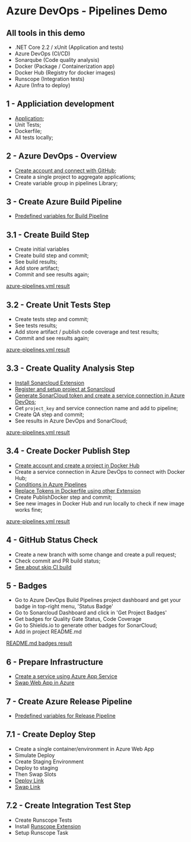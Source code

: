 # Azure DevOps - Pipelines Demo

## All tools in this demo

- .NET Core 2.2 / xUnit (Application and tests)
- Azure DevOps (CI/CD)
- Sonarqube (Code quality analysis)
- Docker (Package / Containerization app)
- Docker Hub (Registry for docker images)
- Runscope (Integration tests)
- Azure (Infra to deploy)

## 1 - Appliciation development

- [Application](https://github.com/ThiagoBarradas/environment-api);
- Unit Tests;
- Dockerfile;
- All tests locally;

## 2 - Azure DevOps - Overview 

- [Create account and connect with GitHub](https://azure.microsoft.com/pt-br/services/devops/);
- Create a single project to aggregate applications;
- Create variable group in pipelines Library;

## 3 - Create Azure Build Pipeline

- [Predefined variables for Build Pipeline](https://docs.microsoft.com/en-us/azure/devops/pipelines/build/variables?view=azure-devops&tabs=yaml)

## 3.1 - Create Build Step

- Create initial variables
- Create build step and commit; 
- See build results;
- Add store artifact;
- Commit and see results again;

[azure-pipelines.yml result](https://github.com/ThiagoBarradas/azure-devops-pipelines-demo/blob/master/build-pipelines/1-build.yml)

## 3.2 - Create Unit Tests Step

- Create tests step and commit; 
- See tests results;
- Add store artifact / publish code coverage and test results;
- Commit and see results again;

[azure-pipelines.yml result](https://github.com/ThiagoBarradas/azure-devops-pipelines-demo/blob/master/build-pipelines/2-build-test.yml)

## 3.3 - Create Quality Analysis Step

- [Install Sonarcloud Extension](https://marketplace.visualstudio.com/items?itemName=SonarSource.sonarcloud)
- [Register and setup project at Sonarcloud](https://sonarcloud.io)
- [Generate SonarCloud token and create a service connection in Azure DevOps](https://sonarcloud.io/account/security);
- Get `project_key` and service connection name and add to pipeline;
- Create QA step and commit;
- See results in Azure DevOps and SonarCloud;

[azure-pipelines.yml result](https://github.com/ThiagoBarradas/azure-devops-pipelines-demo/blob/master/build-pipelines/3-build-test-qa.yml)

## 3.4 - Create Docker Publish Step

- [Create account and create a project in Docker Hub](https://hub.docker.com)
- Create a service connection in Azure DevOps to connect with Docker Hub;
- [Conditions in Azure Pipelines](https://docs.microsoft.com/en-us/azure/devops/pipelines/process/conditions?view=azure-devops&tabs=yaml)
- [Replace Tokens in Dockerfile using other Extension ](https://marketplace.visualstudio.com/items?itemName=qetza.replacetokens)
- Create PublishDocker step and commit;
- See new images in Docker Hub and run locally to check if new image works fine;

[azure-pipelines.yml result](https://github.com/ThiagoBarradas/azure-devops-pipelines-demo/blob/master/build-pipelines/4-build-test-qa-dockerpublish.yml)

## 4 - GitHub Status Check

- Create a new branch with some change and create a pull request;
- Check commit and PR build status;
- [See about skip CI build](https://docs.microsoft.com/en-us/azure/devops/pipelines/build/triggers?view=azure-devops&tabs=yaml)

## 5 - Badges

- Go to Azure DevOps Build Pipelines project dashboard and get your badge in top-right menu, 'Status Badge'
- Go to Sonarcloud Dashboard and click in 'Get Project Badges'
- Get badges for Quality Gate Status, Code Coverage
- Go to Shields.io to generate other badges for SonarCloud;
- Add in project README.md

[README.md badges result](https://github.com/ThiagoBarradas/azure-devops-pipelines-demo/blob/master/badges/badges.md)

## 6 - Prepare Infrastructure

- [Create a service using Azure App Service](https://portal.azure.com/#create/Microsoft.WebSite)
- [Swap Web App in Azure](https://docs.microsoft.com/pt-br/azure/app-service/deploy-staging-slots#to-rollback-a-production-app-after-swap)

## 7 - Create Azure Release Pipeline 

- [Predefined variables for Release Pipeline](https://docs.microsoft.com/en-us/azure/devops/pipelines/build/variables?view=azure-devops&tabs=yaml)

## 7.1 - Create Deploy Step

- Create a single container/environment in Azure Web App
- Simulate Deploy
- Create Staging Environment
- Deploy to staging
- Then Swap Slots
- [Deploy Link](https://aka.ms/azurewebapponcontainerdeployreadme)
- [Swap Link](https://github.com/microsoft/azure-pipelines-tasks/tree/master/Tasks/AzureAppServiceManageV0)

## 7.2 - Create Integration Test Step

- Create Runscope Tests
- Install [Runscope Extension](https://marketplace.visualstudio.com/items?itemName=ThiagoBarradas.runscopetest)
- Setup Runscope Task

